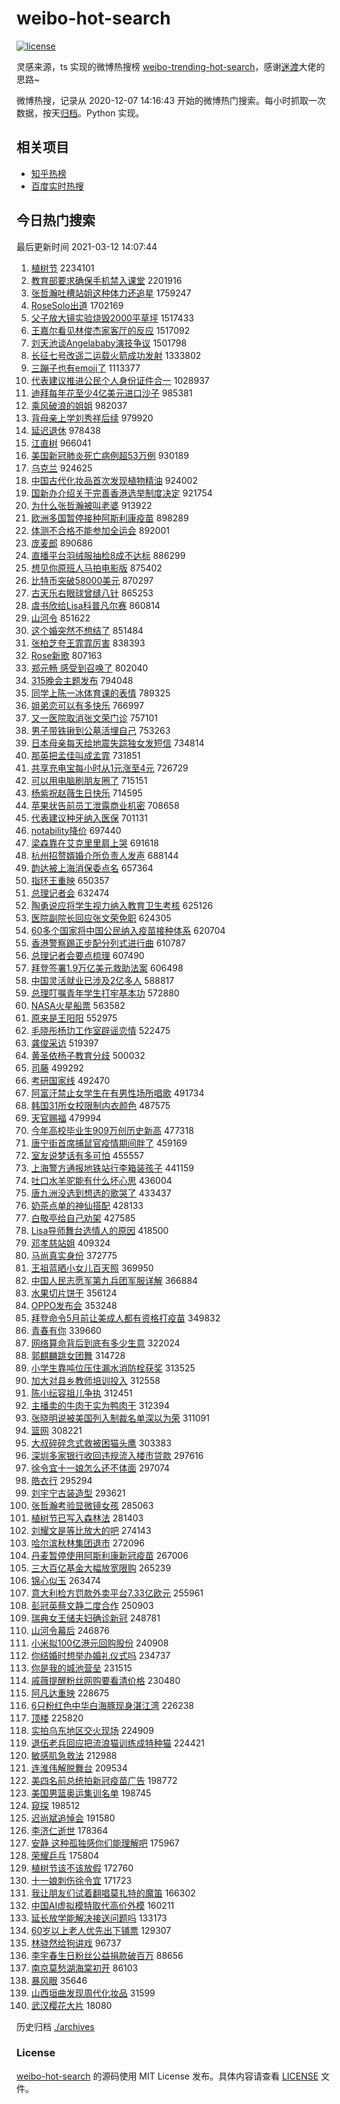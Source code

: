 # weibo-hot-search

[![license](https://img.shields.io/github/license/Arrackisarookie/weibo-hot-search)](https://github.com/Arrackisarookie/weibo-hot-search/blob/master/LICENSE)

灵感来源，ts 实现的微博热搜榜 [weibo-trending-hot-search](https://github.com/justjavac/weibo-trending-hot-search)，感谢[迷渡](https://github.com/justjavac)大佬的思路~

微博热搜，记录从 2020-12-07 14:16:43 开始的微博热门搜索。每小时抓取一次数据，按天[归档](./archives)。Python 实现。

## 相关项目
+ [知乎热榜](https://github.com/Arrackisarookie/zhihu-top-search)
+ [百度实时热搜](https://github.com/Arrackisarookie/baidu-hot-search)

## 今日热门搜索

<!-- Rank Begin -->

最后更新时间 2021-03-12 14:07:44

1. [植树节](https://s.weibo.com/weibo?q=%E6%A4%8D%E6%A0%91%E8%8A%82&Refer=top) 2234101
1. [教育部要求确保手机禁入课堂](https://s.weibo.com/weibo?q=%23%E6%95%99%E8%82%B2%E9%83%A8%E8%A6%81%E6%B1%82%E7%A1%AE%E4%BF%9D%E6%89%8B%E6%9C%BA%E7%A6%81%E5%85%A5%E8%AF%BE%E5%A0%82%23&Refer=top) 2201916
1. [张哲瀚吐槽站姐这种体力还追星](https://s.weibo.com/weibo?q=%23%E5%BC%A0%E5%93%B2%E7%80%9A%E5%90%90%E6%A7%BD%E7%AB%99%E5%A7%90%E8%BF%99%E7%A7%8D%E4%BD%93%E5%8A%9B%E8%BF%98%E8%BF%BD%E6%98%9F%23&Refer=top) 1759247
1. [RoseSolo出道](https://s.weibo.com/weibo?q=RoseSolo%E5%87%BA%E9%81%93&Refer=top) 1702169
1. [父子放大镜实验烧毁2000平草坪](https://s.weibo.com/weibo?q=%23%E7%88%B6%E5%AD%90%E6%94%BE%E5%A4%A7%E9%95%9C%E5%AE%9E%E9%AA%8C%E7%83%A7%E6%AF%812000%E5%B9%B3%E8%8D%89%E5%9D%AA%23&Refer=top) 1517433
1. [王嘉尔看见林俊杰家客厅的反应](https://s.weibo.com/weibo?q=%E7%8E%8B%E5%98%89%E5%B0%94%E7%9C%8B%E8%A7%81%E6%9E%97%E4%BF%8A%E6%9D%B0%E5%AE%B6%E5%AE%A2%E5%8E%85%E7%9A%84%E5%8F%8D%E5%BA%94&Refer=top) 1517092
1. [刘天池谈Angelababy演技争议](https://s.weibo.com/weibo?q=%23%E5%88%98%E5%A4%A9%E6%B1%A0%E8%B0%88Angelababy%E6%BC%94%E6%8A%80%E4%BA%89%E8%AE%AE%23&Refer=top) 1501798
1. [长征七号改遥二运载火箭成功发射](https://s.weibo.com/weibo?q=%E9%95%BF%E5%BE%81%E4%B8%83%E5%8F%B7%E6%94%B9%E9%81%A5%E4%BA%8C%E8%BF%90%E8%BD%BD%E7%81%AB%E7%AE%AD%E6%88%90%E5%8A%9F%E5%8F%91%E5%B0%84&Refer=top) 1333802
1. [三蹦子也有emoji了](https://s.weibo.com/weibo?q=%23%E4%B8%89%E8%B9%A6%E5%AD%90%E4%B9%9F%E6%9C%89emoji%E4%BA%86%23&Refer=top) 1113377
1. [代表建议推进公民个人身份证件合一](https://s.weibo.com/weibo?q=%23%E4%BB%A3%E8%A1%A8%E5%BB%BA%E8%AE%AE%E6%8E%A8%E8%BF%9B%E5%85%AC%E6%B0%91%E4%B8%AA%E4%BA%BA%E8%BA%AB%E4%BB%BD%E8%AF%81%E4%BB%B6%E5%90%88%E4%B8%80%23&Refer=top) 1028937
1. [迪拜每年花至少4亿美元进口沙子](https://s.weibo.com/weibo?q=%E8%BF%AA%E6%8B%9C%E6%AF%8F%E5%B9%B4%E8%8A%B1%E8%87%B3%E5%B0%914%E4%BA%BF%E7%BE%8E%E5%85%83%E8%BF%9B%E5%8F%A3%E6%B2%99%E5%AD%90&Refer=top) 985381
1. [乘风破浪的姐姐](https://s.weibo.com/weibo?q=%E4%B9%98%E9%A3%8E%E7%A0%B4%E6%B5%AA%E7%9A%84%E5%A7%90%E5%A7%90&Refer=top) 982037
1. [背母亲上学刘秀祥后续](https://s.weibo.com/weibo?q=%E8%83%8C%E6%AF%8D%E4%BA%B2%E4%B8%8A%E5%AD%A6%E5%88%98%E7%A7%80%E7%A5%A5%E5%90%8E%E7%BB%AD&Refer=top) 979920
1. [延迟退休](https://s.weibo.com/weibo?q=%E5%BB%B6%E8%BF%9F%E9%80%80%E4%BC%91&Refer=top) 978438
1. [江直树](https://s.weibo.com/weibo?q=%E6%B1%9F%E7%9B%B4%E6%A0%91&Refer=top) 966041
1. [美国新冠肺炎死亡病例超53万例](https://s.weibo.com/weibo?q=%E7%BE%8E%E5%9B%BD%E6%96%B0%E5%86%A0%E8%82%BA%E7%82%8E%E6%AD%BB%E4%BA%A1%E7%97%85%E4%BE%8B%E8%B6%8553%E4%B8%87%E4%BE%8B&Refer=top) 930189
1. [乌克兰](https://s.weibo.com/weibo?q=%E4%B9%8C%E5%85%8B%E5%85%B0&Refer=top) 924625
1. [中国古代化妆品首次发现植物精油](https://s.weibo.com/weibo?q=%23%E4%B8%AD%E5%9B%BD%E5%8F%A4%E4%BB%A3%E5%8C%96%E5%A6%86%E5%93%81%E9%A6%96%E6%AC%A1%E5%8F%91%E7%8E%B0%E6%A4%8D%E7%89%A9%E7%B2%BE%E6%B2%B9%23&Refer=top) 924002
1. [国新办介绍关于完善香港选举制度决定](https://s.weibo.com/weibo?q=%23%E5%9B%BD%E6%96%B0%E5%8A%9E%E4%BB%8B%E7%BB%8D%E5%85%B3%E4%BA%8E%E5%AE%8C%E5%96%84%E9%A6%99%E6%B8%AF%E9%80%89%E4%B8%BE%E5%88%B6%E5%BA%A6%E5%86%B3%E5%AE%9A%23&Refer=top) 921754
1. [为什么张哲瀚被叫老婆](https://s.weibo.com/weibo?q=%E4%B8%BA%E4%BB%80%E4%B9%88%E5%BC%A0%E5%93%B2%E7%80%9A%E8%A2%AB%E5%8F%AB%E8%80%81%E5%A9%86&Refer=top) 913922
1. [欧洲多国暂停接种阿斯利康疫苗](https://s.weibo.com/weibo?q=%E6%AC%A7%E6%B4%B2%E5%A4%9A%E5%9B%BD%E6%9A%82%E5%81%9C%E6%8E%A5%E7%A7%8D%E9%98%BF%E6%96%AF%E5%88%A9%E5%BA%B7%E7%96%AB%E8%8B%97&Refer=top) 898289
1. [体测不合格不能参加全运会](https://s.weibo.com/weibo?q=%23%E4%BD%93%E6%B5%8B%E4%B8%8D%E5%90%88%E6%A0%BC%E4%B8%8D%E8%83%BD%E5%8F%82%E5%8A%A0%E5%85%A8%E8%BF%90%E4%BC%9A%23&Refer=top) 892001
1. [庞麦郎](https://s.weibo.com/weibo?q=%E5%BA%9E%E9%BA%A6%E9%83%8E&Refer=top) 890686
1. [直播平台羽绒服抽检8成不达标](https://s.weibo.com/weibo?q=%23%E7%9B%B4%E6%92%AD%E5%B9%B3%E5%8F%B0%E7%BE%BD%E7%BB%92%E6%9C%8D%E6%8A%BD%E6%A3%808%E6%88%90%E4%B8%8D%E8%BE%BE%E6%A0%87%23&Refer=top) 886299
1. [想见你原班人马拍电影版](https://s.weibo.com/weibo?q=%23%E6%83%B3%E8%A7%81%E4%BD%A0%E5%8E%9F%E7%8F%AD%E4%BA%BA%E9%A9%AC%E6%8B%8D%E7%94%B5%E5%BD%B1%E7%89%88%23&Refer=top) 875402
1. [比特币突破58000美元](https://s.weibo.com/weibo?q=%E6%AF%94%E7%89%B9%E5%B8%81%E7%AA%81%E7%A0%B458000%E7%BE%8E%E5%85%83&Refer=top) 870297
1. [古天乐右眼球曾缝八针](https://s.weibo.com/weibo?q=%E5%8F%A4%E5%A4%A9%E4%B9%90%E5%8F%B3%E7%9C%BC%E7%90%83%E6%9B%BE%E7%BC%9D%E5%85%AB%E9%92%88&Refer=top) 865253
1. [虞书欣给Lisa科普凡尔赛](https://s.weibo.com/weibo?q=%23%E8%99%9E%E4%B9%A6%E6%AC%A3%E7%BB%99Lisa%E7%A7%91%E6%99%AE%E5%87%A1%E5%B0%94%E8%B5%9B%23&Refer=top) 860814
1. [山河令](https://s.weibo.com/weibo?q=%E5%B1%B1%E6%B2%B3%E4%BB%A4&Refer=top) 851622
1. [这个婚突然不想结了](https://s.weibo.com/weibo?q=%23%E8%BF%99%E4%B8%AA%E5%A9%9A%E7%AA%81%E7%84%B6%E4%B8%8D%E6%83%B3%E7%BB%93%E4%BA%86%23&Refer=top) 851484
1. [张柏芝夸王霏霏厉害](https://s.weibo.com/weibo?q=%23%E5%BC%A0%E6%9F%8F%E8%8A%9D%E5%A4%B8%E7%8E%8B%E9%9C%8F%E9%9C%8F%E5%8E%89%E5%AE%B3%23&Refer=top) 838393
1. [Rose新歌](https://s.weibo.com/weibo?q=%23Rose%E6%96%B0%E6%AD%8C%23&Refer=top) 807163
1. [郑元畅 感受到召唤了](https://s.weibo.com/weibo?q=%E9%83%91%E5%85%83%E7%95%85%20%E6%84%9F%E5%8F%97%E5%88%B0%E5%8F%AC%E5%94%A4%E4%BA%86&Refer=top) 802040
1. [315晚会主题发布](https://s.weibo.com/weibo?q=%23315%E6%99%9A%E4%BC%9A%E4%B8%BB%E9%A2%98%E5%8F%91%E5%B8%83%23&Refer=top) 794048
1. [同学上陈一冰体育课的表情](https://s.weibo.com/weibo?q=%23%E5%90%8C%E5%AD%A6%E4%B8%8A%E9%99%88%E4%B8%80%E5%86%B0%E4%BD%93%E8%82%B2%E8%AF%BE%E7%9A%84%E8%A1%A8%E6%83%85%23&Refer=top) 789325
1. [姐弟恋可以有多快乐](https://s.weibo.com/weibo?q=%23%E5%A7%90%E5%BC%9F%E6%81%8B%E5%8F%AF%E4%BB%A5%E6%9C%89%E5%A4%9A%E5%BF%AB%E4%B9%90%23&Refer=top) 766997
1. [又一医院取消张文荣门诊](https://s.weibo.com/weibo?q=%E5%8F%88%E4%B8%80%E5%8C%BB%E9%99%A2%E5%8F%96%E6%B6%88%E5%BC%A0%E6%96%87%E8%8D%A3%E9%97%A8%E8%AF%8A&Refer=top) 757101
1. [男子带铁锹到公墓活埋自己](https://s.weibo.com/weibo?q=%E7%94%B7%E5%AD%90%E5%B8%A6%E9%93%81%E9%94%B9%E5%88%B0%E5%85%AC%E5%A2%93%E6%B4%BB%E5%9F%8B%E8%87%AA%E5%B7%B1&Refer=top) 753263
1. [日本母亲每天给地震失踪独女发短信](https://s.weibo.com/weibo?q=%23%E6%97%A5%E6%9C%AC%E6%AF%8D%E4%BA%B2%E6%AF%8F%E5%A4%A9%E7%BB%99%E5%9C%B0%E9%9C%87%E5%A4%B1%E8%B8%AA%E7%8B%AC%E5%A5%B3%E5%8F%91%E7%9F%AD%E4%BF%A1%23&Refer=top) 734814
1. [那英把孟佳叫成孟霏](https://s.weibo.com/weibo?q=%E9%82%A3%E8%8B%B1%E6%8A%8A%E5%AD%9F%E4%BD%B3%E5%8F%AB%E6%88%90%E5%AD%9F%E9%9C%8F&Refer=top) 731851
1. [共享充电宝每小时从1元涨至4元](https://s.weibo.com/weibo?q=%23%E5%85%B1%E4%BA%AB%E5%85%85%E7%94%B5%E5%AE%9D%E6%AF%8F%E5%B0%8F%E6%97%B6%E4%BB%8E1%E5%85%83%E6%B6%A8%E8%87%B34%E5%85%83%23&Refer=top) 726729
1. [可以用电脑刷朋友圈了](https://s.weibo.com/weibo?q=%23%E5%8F%AF%E4%BB%A5%E7%94%A8%E7%94%B5%E8%84%91%E5%88%B7%E6%9C%8B%E5%8F%8B%E5%9C%88%E4%BA%86%23&Refer=top) 715151
1. [杨紫祝赵薇生日快乐](https://s.weibo.com/weibo?q=%23%E6%9D%A8%E7%B4%AB%E7%A5%9D%E8%B5%B5%E8%96%87%E7%94%9F%E6%97%A5%E5%BF%AB%E4%B9%90%23&Refer=top) 714595
1. [苹果状告前员工泄露商业机密](https://s.weibo.com/weibo?q=%E8%8B%B9%E6%9E%9C%E7%8A%B6%E5%91%8A%E5%89%8D%E5%91%98%E5%B7%A5%E6%B3%84%E9%9C%B2%E5%95%86%E4%B8%9A%E6%9C%BA%E5%AF%86&Refer=top) 708658
1. [代表建议种牙纳入医保](https://s.weibo.com/weibo?q=%23%E4%BB%A3%E8%A1%A8%E5%BB%BA%E8%AE%AE%E7%A7%8D%E7%89%99%E7%BA%B3%E5%85%A5%E5%8C%BB%E4%BF%9D%23&Refer=top) 701131
1. [notability降价](https://s.weibo.com/weibo?q=%23notability%E9%99%8D%E4%BB%B7%23&Refer=top) 697440
1. [梁森靠在艾克里里肩上哭](https://s.weibo.com/weibo?q=%23%E6%A2%81%E6%A3%AE%E9%9D%A0%E5%9C%A8%E8%89%BE%E5%85%8B%E9%87%8C%E9%87%8C%E8%82%A9%E4%B8%8A%E5%93%AD%23&Refer=top) 691618
1. [杭州招赘婿婚介所负责人发声](https://s.weibo.com/weibo?q=%23%E6%9D%AD%E5%B7%9E%E6%8B%9B%E8%B5%98%E5%A9%BF%E5%A9%9A%E4%BB%8B%E6%89%80%E8%B4%9F%E8%B4%A3%E4%BA%BA%E5%8F%91%E5%A3%B0%23&Refer=top) 688144
1. [韵达被上海消保委点名](https://s.weibo.com/weibo?q=%E9%9F%B5%E8%BE%BE%E8%A2%AB%E4%B8%8A%E6%B5%B7%E6%B6%88%E4%BF%9D%E5%A7%94%E7%82%B9%E5%90%8D&Refer=top) 657364
1. [指环王重映](https://s.weibo.com/weibo?q=%E6%8C%87%E7%8E%AF%E7%8E%8B%E9%87%8D%E6%98%A0&Refer=top) 650357
1. [总理记者会](https://s.weibo.com/weibo?q=%23%E6%80%BB%E7%90%86%E8%AE%B0%E8%80%85%E4%BC%9A%23&Refer=top) 632474
1. [陶勇说应将学生视力纳入教育卫生考核](https://s.weibo.com/weibo?q=%23%E9%99%B6%E5%8B%87%E8%AF%B4%E5%BA%94%E5%B0%86%E5%AD%A6%E7%94%9F%E8%A7%86%E5%8A%9B%E7%BA%B3%E5%85%A5%E6%95%99%E8%82%B2%E5%8D%AB%E7%94%9F%E8%80%83%E6%A0%B8%23&Refer=top) 625126
1. [医院副院长回应张文荣免职](https://s.weibo.com/weibo?q=%E5%8C%BB%E9%99%A2%E5%89%AF%E9%99%A2%E9%95%BF%E5%9B%9E%E5%BA%94%E5%BC%A0%E6%96%87%E8%8D%A3%E5%85%8D%E8%81%8C&Refer=top) 624305
1. [60多个国家将中国公民纳入疫苗接种体系](https://s.weibo.com/weibo?q=60%E5%A4%9A%E4%B8%AA%E5%9B%BD%E5%AE%B6%E5%B0%86%E4%B8%AD%E5%9B%BD%E5%85%AC%E6%B0%91%E7%BA%B3%E5%85%A5%E7%96%AB%E8%8B%97%E6%8E%A5%E7%A7%8D%E4%BD%93%E7%B3%BB&Refer=top) 620704
1. [香港警察踢正步配分列式进行曲](https://s.weibo.com/weibo?q=%23%E9%A6%99%E6%B8%AF%E8%AD%A6%E5%AF%9F%E8%B8%A2%E6%AD%A3%E6%AD%A5%E9%85%8D%E5%88%86%E5%88%97%E5%BC%8F%E8%BF%9B%E8%A1%8C%E6%9B%B2%23&Refer=top) 610787
1. [总理记者会要点梳理](https://s.weibo.com/weibo?q=%23%E6%80%BB%E7%90%86%E8%AE%B0%E8%80%85%E4%BC%9A%E8%A6%81%E7%82%B9%E6%A2%B3%E7%90%86%23&Refer=top) 607490
1. [拜登签署1.9万亿美元救助法案](https://s.weibo.com/weibo?q=%E6%8B%9C%E7%99%BB%E7%AD%BE%E7%BD%B21.9%E4%B8%87%E4%BA%BF%E7%BE%8E%E5%85%83%E6%95%91%E5%8A%A9%E6%B3%95%E6%A1%88&Refer=top) 606498
1. [中国灵活就业已涉及2亿多人](https://s.weibo.com/weibo?q=%23%E4%B8%AD%E5%9B%BD%E7%81%B5%E6%B4%BB%E5%B0%B1%E4%B8%9A%E5%B7%B2%E6%B6%89%E5%8F%8A2%E4%BA%BF%E5%A4%9A%E4%BA%BA%23&Refer=top) 588817
1. [总理叮嘱青年学生打牢基本功](https://s.weibo.com/weibo?q=%23%E6%80%BB%E7%90%86%E5%8F%AE%E5%98%B1%E9%9D%92%E5%B9%B4%E5%AD%A6%E7%94%9F%E6%89%93%E7%89%A2%E5%9F%BA%E6%9C%AC%E5%8A%9F%23&Refer=top) 572880
1. [NASA火星船票](https://s.weibo.com/weibo?q=NASA%E7%81%AB%E6%98%9F%E8%88%B9%E7%A5%A8&Refer=top) 563582
1. [原来是王阳阳](https://s.weibo.com/weibo?q=%23%E5%8E%9F%E6%9D%A5%E6%98%AF%E7%8E%8B%E9%98%B3%E9%98%B3%23&Refer=top) 552975
1. [毛晓彤杨玏工作室辟谣恋情](https://s.weibo.com/weibo?q=%E6%AF%9B%E6%99%93%E5%BD%A4%E6%9D%A8%E7%8E%8F%E5%B7%A5%E4%BD%9C%E5%AE%A4%E8%BE%9F%E8%B0%A3%E6%81%8B%E6%83%85&Refer=top) 522475
1. [龚俊采访](https://s.weibo.com/weibo?q=%E9%BE%9A%E4%BF%8A%E9%87%87%E8%AE%BF&Refer=top) 519397
1. [黄圣依杨子教育分歧](https://s.weibo.com/weibo?q=%23%E9%BB%84%E5%9C%A3%E4%BE%9D%E6%9D%A8%E5%AD%90%E6%95%99%E8%82%B2%E5%88%86%E6%AD%A7%23&Refer=top) 500032
1. [司藤](https://s.weibo.com/weibo?q=%E5%8F%B8%E8%97%A4&Refer=top) 499292
1. [考研国家线](https://s.weibo.com/weibo?q=%E8%80%83%E7%A0%94%E5%9B%BD%E5%AE%B6%E7%BA%BF&Refer=top) 492470
1. [阿富汗禁止女学生在有男性场所唱歌](https://s.weibo.com/weibo?q=%23%E9%98%BF%E5%AF%8C%E6%B1%97%E7%A6%81%E6%AD%A2%E5%A5%B3%E5%AD%A6%E7%94%9F%E5%9C%A8%E6%9C%89%E7%94%B7%E6%80%A7%E5%9C%BA%E6%89%80%E5%94%B1%E6%AD%8C%23&Refer=top) 491734
1. [韩国31所女校限制内衣颜色](https://s.weibo.com/weibo?q=%23%E9%9F%A9%E5%9B%BD31%E6%89%80%E5%A5%B3%E6%A0%A1%E9%99%90%E5%88%B6%E5%86%85%E8%A1%A3%E9%A2%9C%E8%89%B2%23&Refer=top) 487575
1. [天官赐福](https://s.weibo.com/weibo?q=%E5%A4%A9%E5%AE%98%E8%B5%90%E7%A6%8F&Refer=top) 479994
1. [今年高校毕业生909万创历史新高](https://s.weibo.com/weibo?q=%23%E4%BB%8A%E5%B9%B4%E9%AB%98%E6%A0%A1%E6%AF%95%E4%B8%9A%E7%94%9F909%E4%B8%87%E5%88%9B%E5%8E%86%E5%8F%B2%E6%96%B0%E9%AB%98%23&Refer=top) 477318
1. [唐宁街首席捕鼠官疫情期间胖了](https://s.weibo.com/weibo?q=%23%E5%94%90%E5%AE%81%E8%A1%97%E9%A6%96%E5%B8%AD%E6%8D%95%E9%BC%A0%E5%AE%98%E7%96%AB%E6%83%85%E6%9C%9F%E9%97%B4%E8%83%96%E4%BA%86%23&Refer=top) 459169
1. [室友说梦话有多可怕](https://s.weibo.com/weibo?q=%23%E5%AE%A4%E5%8F%8B%E8%AF%B4%E6%A2%A6%E8%AF%9D%E6%9C%89%E5%A4%9A%E5%8F%AF%E6%80%95%23&Refer=top) 455557
1. [上海警方通报地铁站行李箱装孩子](https://s.weibo.com/weibo?q=%E4%B8%8A%E6%B5%B7%E8%AD%A6%E6%96%B9%E9%80%9A%E6%8A%A5%E5%9C%B0%E9%93%81%E7%AB%99%E8%A1%8C%E6%9D%8E%E7%AE%B1%E8%A3%85%E5%AD%A9%E5%AD%90&Refer=top) 441159
1. [吐口水羊驼能有什么坏心思](https://s.weibo.com/weibo?q=%23%E5%90%90%E5%8F%A3%E6%B0%B4%E7%BE%8A%E9%A9%BC%E8%83%BD%E6%9C%89%E4%BB%80%E4%B9%88%E5%9D%8F%E5%BF%83%E6%80%9D%23&Refer=top) 436004
1. [唐九洲没选到想选的歌哭了](https://s.weibo.com/weibo?q=%23%E5%94%90%E4%B9%9D%E6%B4%B2%E6%B2%A1%E9%80%89%E5%88%B0%E6%83%B3%E9%80%89%E7%9A%84%E6%AD%8C%E5%93%AD%E4%BA%86%23&Refer=top) 433437
1. [奶茶点单的神仙搭配](https://s.weibo.com/weibo?q=%E5%A5%B6%E8%8C%B6%E7%82%B9%E5%8D%95%E7%9A%84%E7%A5%9E%E4%BB%99%E6%90%AD%E9%85%8D&Refer=top) 428133
1. [白敬亭给自己劝架](https://s.weibo.com/weibo?q=%23%E7%99%BD%E6%95%AC%E4%BA%AD%E7%BB%99%E8%87%AA%E5%B7%B1%E5%8A%9D%E6%9E%B6%23&Refer=top) 427585
1. [Lisa导师舞台选情人的原因](https://s.weibo.com/weibo?q=%23Lisa%E5%AF%BC%E5%B8%88%E8%88%9E%E5%8F%B0%E9%80%89%E6%83%85%E4%BA%BA%E7%9A%84%E5%8E%9F%E5%9B%A0%23&Refer=top) 418500
1. [邓孝慈站姐](https://s.weibo.com/weibo?q=%23%E9%82%93%E5%AD%9D%E6%85%88%E7%AB%99%E5%A7%90%23&Refer=top) 409324
1. [马尚真实身份](https://s.weibo.com/weibo?q=%E9%A9%AC%E5%B0%9A%E7%9C%9F%E5%AE%9E%E8%BA%AB%E4%BB%BD&Refer=top) 372775
1. [王祖蓝晒小女儿百天照](https://s.weibo.com/weibo?q=%23%E7%8E%8B%E7%A5%96%E8%93%9D%E6%99%92%E5%B0%8F%E5%A5%B3%E5%84%BF%E7%99%BE%E5%A4%A9%E7%85%A7%23&Refer=top) 369950
1. [中国人民志愿军第九兵团军服详解](https://s.weibo.com/weibo?q=%E4%B8%AD%E5%9B%BD%E4%BA%BA%E6%B0%91%E5%BF%97%E6%84%BF%E5%86%9B%E7%AC%AC%E4%B9%9D%E5%85%B5%E5%9B%A2%E5%86%9B%E6%9C%8D%E8%AF%A6%E8%A7%A3&Refer=top) 366884
1. [水果切片饼干](https://s.weibo.com/weibo?q=%E6%B0%B4%E6%9E%9C%E5%88%87%E7%89%87%E9%A5%BC%E5%B9%B2&Refer=top) 356124
1. [OPPO发布会](https://s.weibo.com/weibo?q=OPPO%E5%8F%91%E5%B8%83%E4%BC%9A&Refer=top) 353248
1. [拜登命令5月前让美成人都有资格打疫苗](https://s.weibo.com/weibo?q=%23%E6%8B%9C%E7%99%BB%E5%91%BD%E4%BB%A45%E6%9C%88%E5%89%8D%E8%AE%A9%E7%BE%8E%E6%88%90%E4%BA%BA%E9%83%BD%E6%9C%89%E8%B5%84%E6%A0%BC%E6%89%93%E7%96%AB%E8%8B%97%23&Refer=top) 349832
1. [青春有你](https://s.weibo.com/weibo?q=%E9%9D%92%E6%98%A5%E6%9C%89%E4%BD%A0&Refer=top) 339660
1. [网络算命背后到底有多少生意](https://s.weibo.com/weibo?q=%23%E7%BD%91%E7%BB%9C%E7%AE%97%E5%91%BD%E8%83%8C%E5%90%8E%E5%88%B0%E5%BA%95%E6%9C%89%E5%A4%9A%E5%B0%91%E7%94%9F%E6%84%8F%23&Refer=top) 322024
1. [郭麒麟跳女团舞](https://s.weibo.com/weibo?q=%23%E9%83%AD%E9%BA%92%E9%BA%9F%E8%B7%B3%E5%A5%B3%E5%9B%A2%E8%88%9E%23&Refer=top) 314728
1. [小学生靠吨位压住漏水消防栓获奖](https://s.weibo.com/weibo?q=%23%E5%B0%8F%E5%AD%A6%E7%94%9F%E9%9D%A0%E5%90%A8%E4%BD%8D%E5%8E%8B%E4%BD%8F%E6%BC%8F%E6%B0%B4%E6%B6%88%E9%98%B2%E6%A0%93%E8%8E%B7%E5%A5%96%23&Refer=top) 313525
1. [加大对县乡教师培训投入](https://s.weibo.com/weibo?q=%23%E5%8A%A0%E5%A4%A7%E5%AF%B9%E5%8E%BF%E4%B9%A1%E6%95%99%E5%B8%88%E5%9F%B9%E8%AE%AD%E6%8A%95%E5%85%A5%23&Refer=top) 312558
1. [陈小纭容祖儿争执](https://s.weibo.com/weibo?q=%E9%99%88%E5%B0%8F%E7%BA%AD%E5%AE%B9%E7%A5%96%E5%84%BF%E4%BA%89%E6%89%A7&Refer=top) 312451
1. [主播卖的牛肉干实为鸭肉干](https://s.weibo.com/weibo?q=%23%E4%B8%BB%E6%92%AD%E5%8D%96%E7%9A%84%E7%89%9B%E8%82%89%E5%B9%B2%E5%AE%9E%E4%B8%BA%E9%B8%AD%E8%82%89%E5%B9%B2%23&Refer=top) 312394
1. [张晓明说被美国列入制裁名单深以为荣](https://s.weibo.com/weibo?q=%23%E5%BC%A0%E6%99%93%E6%98%8E%E8%AF%B4%E8%A2%AB%E7%BE%8E%E5%9B%BD%E5%88%97%E5%85%A5%E5%88%B6%E8%A3%81%E5%90%8D%E5%8D%95%E6%B7%B1%E4%BB%A5%E4%B8%BA%E8%8D%A3%23&Refer=top) 311091
1. [篮网](https://s.weibo.com/weibo?q=%E7%AF%AE%E7%BD%91&Refer=top) 308221
1. [大叔碎碎念式救被困猫头鹰](https://s.weibo.com/weibo?q=%23%E5%A4%A7%E5%8F%94%E7%A2%8E%E7%A2%8E%E5%BF%B5%E5%BC%8F%E6%95%91%E8%A2%AB%E5%9B%B0%E7%8C%AB%E5%A4%B4%E9%B9%B0%23&Refer=top) 303383
1. [深圳多家银行收回违规流入楼市贷款](https://s.weibo.com/weibo?q=%23%E6%B7%B1%E5%9C%B3%E5%A4%9A%E5%AE%B6%E9%93%B6%E8%A1%8C%E6%94%B6%E5%9B%9E%E8%BF%9D%E8%A7%84%E6%B5%81%E5%85%A5%E6%A5%BC%E5%B8%82%E8%B4%B7%E6%AC%BE%23&Refer=top) 297616
1. [徐令宜十一娘怎么还不体面](https://s.weibo.com/weibo?q=%23%E5%BE%90%E4%BB%A4%E5%AE%9C%E5%8D%81%E4%B8%80%E5%A8%98%E6%80%8E%E4%B9%88%E8%BF%98%E4%B8%8D%E4%BD%93%E9%9D%A2%23&Refer=top) 297074
1. [皓衣行](https://s.weibo.com/weibo?q=%E7%9A%93%E8%A1%A3%E8%A1%8C&Refer=top) 295294
1. [刘宇宁古装造型](https://s.weibo.com/weibo?q=%23%E5%88%98%E5%AE%87%E5%AE%81%E5%8F%A4%E8%A3%85%E9%80%A0%E5%9E%8B%23&Refer=top) 293621
1. [张哲瀚考验显微镜女孩](https://s.weibo.com/weibo?q=%23%E5%BC%A0%E5%93%B2%E7%80%9A%E8%80%83%E9%AA%8C%E6%98%BE%E5%BE%AE%E9%95%9C%E5%A5%B3%E5%AD%A9%23&Refer=top) 285063
1. [植树节已写入森林法](https://s.weibo.com/weibo?q=%23%E6%A4%8D%E6%A0%91%E8%8A%82%E5%B7%B2%E5%86%99%E5%85%A5%E6%A3%AE%E6%9E%97%E6%B3%95%23&Refer=top) 281403
1. [刘耀文是等比放大的吧](https://s.weibo.com/weibo?q=%23%E5%88%98%E8%80%80%E6%96%87%E6%98%AF%E7%AD%89%E6%AF%94%E6%94%BE%E5%A4%A7%E7%9A%84%E5%90%A7%23&Refer=top) 274143
1. [哈尔滨秋林集团退市](https://s.weibo.com/weibo?q=%23%E5%93%88%E5%B0%94%E6%BB%A8%E7%A7%8B%E6%9E%97%E9%9B%86%E5%9B%A2%E9%80%80%E5%B8%82%23&Refer=top) 272096
1. [丹麦暂停使用阿斯利康新冠疫苗](https://s.weibo.com/weibo?q=%E4%B8%B9%E9%BA%A6%E6%9A%82%E5%81%9C%E4%BD%BF%E7%94%A8%E9%98%BF%E6%96%AF%E5%88%A9%E5%BA%B7%E6%96%B0%E5%86%A0%E7%96%AB%E8%8B%97&Refer=top) 267006
1. [三大百亿基金大幅放宽限购](https://s.weibo.com/weibo?q=%E4%B8%89%E5%A4%A7%E7%99%BE%E4%BA%BF%E5%9F%BA%E9%87%91%E5%A4%A7%E5%B9%85%E6%94%BE%E5%AE%BD%E9%99%90%E8%B4%AD&Refer=top) 265239
1. [锦心似玉](https://s.weibo.com/weibo?q=%E9%94%A6%E5%BF%83%E4%BC%BC%E7%8E%89&Refer=top) 263474
1. [意大利检方罚款外卖平台7.33亿欧元](https://s.weibo.com/weibo?q=%23%E6%84%8F%E5%A4%A7%E5%88%A9%E6%A3%80%E6%96%B9%E7%BD%9A%E6%AC%BE%E5%A4%96%E5%8D%96%E5%B9%B3%E5%8F%B07.33%E4%BA%BF%E6%AC%A7%E5%85%83%23&Refer=top) 255961
1. [彭冠英蔡文静二度合作](https://s.weibo.com/weibo?q=%23%E5%BD%AD%E5%86%A0%E8%8B%B1%E8%94%A1%E6%96%87%E9%9D%99%E4%BA%8C%E5%BA%A6%E5%90%88%E4%BD%9C%23&Refer=top) 250903
1. [瑞典女王储夫妇确诊新冠](https://s.weibo.com/weibo?q=%23%E7%91%9E%E5%85%B8%E5%A5%B3%E7%8E%8B%E5%82%A8%E5%A4%AB%E5%A6%87%E7%A1%AE%E8%AF%8A%E6%96%B0%E5%86%A0%23&Refer=top) 248781
1. [山河令幕后](https://s.weibo.com/weibo?q=%E5%B1%B1%E6%B2%B3%E4%BB%A4%E5%B9%95%E5%90%8E&Refer=top) 246876
1. [小米拟100亿港元回购股份](https://s.weibo.com/weibo?q=%E5%B0%8F%E7%B1%B3%E6%8B%9F100%E4%BA%BF%E6%B8%AF%E5%85%83%E5%9B%9E%E8%B4%AD%E8%82%A1%E4%BB%BD&Refer=top) 240908
1. [你结婚时想举办婚礼仪式吗](https://s.weibo.com/weibo?q=%23%E4%BD%A0%E7%BB%93%E5%A9%9A%E6%97%B6%E6%83%B3%E4%B8%BE%E5%8A%9E%E5%A9%9A%E7%A4%BC%E4%BB%AA%E5%BC%8F%E5%90%97%23&Refer=top) 234737
1. [你是我的城池营垒](https://s.weibo.com/weibo?q=%E4%BD%A0%E6%98%AF%E6%88%91%E7%9A%84%E5%9F%8E%E6%B1%A0%E8%90%A5%E5%9E%92&Refer=top) 231515
1. [戚薇提醒粉丝网购要看清价格](https://s.weibo.com/weibo?q=%23%E6%88%9A%E8%96%87%E6%8F%90%E9%86%92%E7%B2%89%E4%B8%9D%E7%BD%91%E8%B4%AD%E8%A6%81%E7%9C%8B%E6%B8%85%E4%BB%B7%E6%A0%BC%23&Refer=top) 230480
1. [阿凡达重映](https://s.weibo.com/weibo?q=%E9%98%BF%E5%87%A1%E8%BE%BE%E9%87%8D%E6%98%A0&Refer=top) 228675
1. [6只粉红色中华白海豚现身湛江湾](https://s.weibo.com/weibo?q=%236%E5%8F%AA%E7%B2%89%E7%BA%A2%E8%89%B2%E4%B8%AD%E5%8D%8E%E7%99%BD%E6%B5%B7%E8%B1%9A%E7%8E%B0%E8%BA%AB%E6%B9%9B%E6%B1%9F%E6%B9%BE%23&Refer=top) 226238
1. [顶楼](https://s.weibo.com/weibo?q=%E9%A1%B6%E6%A5%BC&Refer=top) 225820
1. [实拍乌东地区交火现场](https://s.weibo.com/weibo?q=%E5%AE%9E%E6%8B%8D%E4%B9%8C%E4%B8%9C%E5%9C%B0%E5%8C%BA%E4%BA%A4%E7%81%AB%E7%8E%B0%E5%9C%BA&Refer=top) 224909
1. [退伍老兵回应把流浪猫训练成特种猫](https://s.weibo.com/weibo?q=%E9%80%80%E4%BC%8D%E8%80%81%E5%85%B5%E5%9B%9E%E5%BA%94%E6%8A%8A%E6%B5%81%E6%B5%AA%E7%8C%AB%E8%AE%AD%E7%BB%83%E6%88%90%E7%89%B9%E7%A7%8D%E7%8C%AB&Refer=top) 224421
1. [敏感肌急救法](https://s.weibo.com/weibo?q=%23%E6%95%8F%E6%84%9F%E8%82%8C%E6%80%A5%E6%95%91%E6%B3%95%23&Refer=top) 212988
1. [连淮伟解脱舞台](https://s.weibo.com/weibo?q=%23%E8%BF%9E%E6%B7%AE%E4%BC%9F%E8%A7%A3%E8%84%B1%E8%88%9E%E5%8F%B0%23&Refer=top) 209534
1. [美四名前总统拍新冠疫苗广告](https://s.weibo.com/weibo?q=%23%E7%BE%8E%E5%9B%9B%E5%90%8D%E5%89%8D%E6%80%BB%E7%BB%9F%E6%8B%8D%E6%96%B0%E5%86%A0%E7%96%AB%E8%8B%97%E5%B9%BF%E5%91%8A%23&Refer=top) 198772
1. [美国男篮奥运集训名单](https://s.weibo.com/weibo?q=%E7%BE%8E%E5%9B%BD%E7%94%B7%E7%AF%AE%E5%A5%A5%E8%BF%90%E9%9B%86%E8%AE%AD%E5%90%8D%E5%8D%95&Refer=top) 198745
1. [窥探](https://s.weibo.com/weibo?q=%E7%AA%A5%E6%8E%A2&Refer=top) 198512
1. [迟尚斌追悼会](https://s.weibo.com/weibo?q=%23%E8%BF%9F%E5%B0%9A%E6%96%8C%E8%BF%BD%E6%82%BC%E4%BC%9A%23&Refer=top) 191580
1. [李济仁逝世](https://s.weibo.com/weibo?q=%23%E6%9D%8E%E6%B5%8E%E4%BB%81%E9%80%9D%E4%B8%96%23&Refer=top) 178364
1. [安静 这种孤独感你们能理解吧](https://s.weibo.com/weibo?q=%E5%AE%89%E9%9D%99%20%E8%BF%99%E7%A7%8D%E5%AD%A4%E7%8B%AC%E6%84%9F%E4%BD%A0%E4%BB%AC%E8%83%BD%E7%90%86%E8%A7%A3%E5%90%A7&Refer=top) 175967
1. [荣耀乒乓](https://s.weibo.com/weibo?q=%23%E8%8D%A3%E8%80%80%E4%B9%92%E4%B9%93%23&Refer=top) 175804
1. [植树节该不该放假](https://s.weibo.com/weibo?q=%23%E6%A4%8D%E6%A0%91%E8%8A%82%E8%AF%A5%E4%B8%8D%E8%AF%A5%E6%94%BE%E5%81%87%23&Refer=top) 172760
1. [十一娘刺伤徐令宜](https://s.weibo.com/weibo?q=%23%E5%8D%81%E4%B8%80%E5%A8%98%E5%88%BA%E4%BC%A4%E5%BE%90%E4%BB%A4%E5%AE%9C%23&Refer=top) 171723
1. [我让朋友们试着翻唱莫扎特的魔笛](https://s.weibo.com/weibo?q=%E6%88%91%E8%AE%A9%E6%9C%8B%E5%8F%8B%E4%BB%AC%E8%AF%95%E7%9D%80%E7%BF%BB%E5%94%B1%E8%8E%AB%E6%89%8E%E7%89%B9%E7%9A%84%E9%AD%94%E7%AC%9B&Refer=top) 166302
1. [中国AI虚拟模特取代高价外模](https://s.weibo.com/weibo?q=%23%E4%B8%AD%E5%9B%BDAI%E8%99%9A%E6%8B%9F%E6%A8%A1%E7%89%B9%E5%8F%96%E4%BB%A3%E9%AB%98%E4%BB%B7%E5%A4%96%E6%A8%A1%23&Refer=top) 160211
1. [延长放学能解决接送问题吗](https://s.weibo.com/weibo?q=%23%E5%BB%B6%E9%95%BF%E6%94%BE%E5%AD%A6%E8%83%BD%E8%A7%A3%E5%86%B3%E6%8E%A5%E9%80%81%E9%97%AE%E9%A2%98%E5%90%97%23&Refer=top) 133173
1. [60岁以上老人优先出下铺票](https://s.weibo.com/weibo?q=%2360%E5%B2%81%E4%BB%A5%E4%B8%8A%E8%80%81%E4%BA%BA%E4%BC%98%E5%85%88%E5%87%BA%E4%B8%8B%E9%93%BA%E7%A5%A8%23&Refer=top) 129307
1. [林骁然给狗讲戏](https://s.weibo.com/weibo?q=%23%E6%9E%97%E9%AA%81%E7%84%B6%E7%BB%99%E7%8B%97%E8%AE%B2%E6%88%8F%23&Refer=top) 96737
1. [李宇春生日粉丝公益捐款破百万](https://s.weibo.com/weibo?q=%E6%9D%8E%E5%AE%87%E6%98%A5%E7%94%9F%E6%97%A5%E7%B2%89%E4%B8%9D%E5%85%AC%E7%9B%8A%E6%8D%90%E6%AC%BE%E7%A0%B4%E7%99%BE%E4%B8%87&Refer=top) 88656
1. [南京莫愁湖海棠初开](https://s.weibo.com/weibo?q=%E5%8D%97%E4%BA%AC%E8%8E%AB%E6%84%81%E6%B9%96%E6%B5%B7%E6%A3%A0%E5%88%9D%E5%BC%80&Refer=top) 86103
1. [暴风眼](https://s.weibo.com/weibo?q=%E6%9A%B4%E9%A3%8E%E7%9C%BC&Refer=top) 35646
1. [山西垣曲发现周代化妆品](https://s.weibo.com/weibo?q=%E5%B1%B1%E8%A5%BF%E5%9E%A3%E6%9B%B2%E5%8F%91%E7%8E%B0%E5%91%A8%E4%BB%A3%E5%8C%96%E5%A6%86%E5%93%81&Refer=top) 31599
1. [武汉樱花大片](https://s.weibo.com/weibo?q=%E6%AD%A6%E6%B1%89%E6%A8%B1%E8%8A%B1%E5%A4%A7%E7%89%87&Refer=top) 18080
<!-- Rank End -->

历史归档 [./archives](./archives)

### License

[weibo-hot-search](https://github.com/Arrackisarookie/weibo-hot-search) 的源码使用 MIT License 发布。具体内容请查看 [LICENSE](./LICENSE) 文件。
